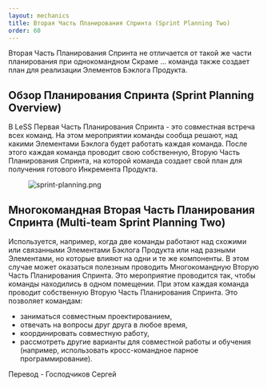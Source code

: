 ```yaml
---
layout: mechanics
title: Вторая Часть Планирования Спринта (Sprint Planning Two)
order: 60
---
```


Вторая Часть Планирования Спринта не отличается от такой же части планирования при однокомандном Скраме ... команда также создает план для реализации Элементов Бэклога Продукта.

## Обзор Планирования Спринта (Sprint Planning Overview) 

В LeSS Первая Часть Планирования Спринта  -  это совместная встреча всех команд. На этом мероприятии команды сообща решают, над какими Элементами Бэклога будет работать каждая команда. После этого каждая команда проводит свою собственную, Вторую Часть Планирования Спринта, на которой команда создает свой план для получения готового Инкремента Продукта.

<figure>
  <img src="/img/framework/sprint-planning.png" alt="sprint-planning.png">
</figure>

## Многокомандная Вторая Часть Планирования Спринта (Multi-team Sprint Planning Two)

Используется, например, когда две команды работают над схожими или связанными Элементами Бэклога Продукта или над разными Элементами, но которые влияют на одни и те же компоненты. В этом случае может оказаться полезным проводить Многокомандную Вторую Часть Планирования Спринта. Это мероприятие проводится так, чтобы команды находились в одном помещении. При этом каждая команда проводит собственную Вторую Часть Планирования Спринта. Это позволяет командам:

* заниматься совместным проектированием,
* отвечать на вопросы друг друга в любое время,
* координировать совместную работу,
* рассмотреть другие варианты для совместной работы и обучения (например, использовать кросс-командное парное программирование).

Перевод - Господчиков Сергей